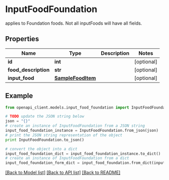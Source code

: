 # InputFoodFoundation

applies to Foundation foods. Not all inputFoods will have all fields.

## Properties

Name | Type | Description | Notes
------------ | ------------- | ------------- | -------------
**id** | **int** |  | [optional] 
**food_description** | **str** |  | [optional] 
**input_food** | [**SampleFoodItem**](SampleFoodItem.md) |  | [optional] 

## Example

```python
from openapi_client.models.input_food_foundation import InputFoodFoundation

# TODO update the JSON string below
json = "{}"
# create an instance of InputFoodFoundation from a JSON string
input_food_foundation_instance = InputFoodFoundation.from_json(json)
# print the JSON string representation of the object
print InputFoodFoundation.to_json()

# convert the object into a dict
input_food_foundation_dict = input_food_foundation_instance.to_dict()
# create an instance of InputFoodFoundation from a dict
input_food_foundation_form_dict = input_food_foundation.from_dict(input_food_foundation_dict)
```
[[Back to Model list]](../README.md#documentation-for-models) [[Back to API list]](../README.md#documentation-for-api-endpoints) [[Back to README]](../README.md)


